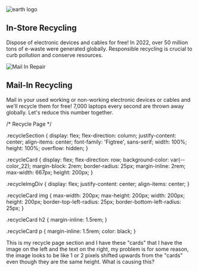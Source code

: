 <div class="recycleSection">
    <div class="recycleCard">
        <div class="recycleImgDiv">
            <picture>
                <source src="../Images/webp/Recycling.webp" type="image/webp">
                <img src="../Images/png/Recycling.png" alt="earth logo">
            </picture>
        </div>
        <div class="recycleTextDiv">
            <h2>In-Store Recycling</h2>
            <p>
                Dispose of electronic devices and cables for free! In 2022, over 
                50 million tons of e-waste were generated globally. Responsible 
                recycling is crucial to curb pollution and conserve resources.
            </p>
        </div>
    </div>
    <div class="recycleCard">
        <div class="recycleImgDiv">
            <picture>
                <source srcset="../Images/webp/mail.webp" type="image/webp">
                <img src="../Images/png/mail.png" alt="Mail In Repair">
            </picture>
        </div>
        <div class="recycleTextDiv">
            <h2>Mail-In Recycling</h2>
            <p>
                Mail in your used working or non-working electronic devices or 
                cables and we'll recycle them for free! 7,000 laptops every 
                second are thrown away globally. Let's reduce this number together.
            </p>
        </div>
    </div>
</div>

/* Recycle Page */

.recycleSection {
    display: flex;
    flex-direction: column;
    justify-content: center;
    align-items: center;
    font-family: 'Figtree', sans-serif;
    width: 100%;
    height: 100%;
    overflow: hidden;
}

.recycleCard {
    display: flex;
    flex-direction: row;
    background-color: var(--color_22);
    margin-block: 2rem;
    border-radius: 25px;
    margin-inline: 2rem;
    max-width: 667px;
    height: 200px;
}

.recycleImgDiv {
    display: flex;
    justify-content: center;
    align-items: center;
}

.recycleCard img {
    max-width: 200px;
    max-height: 200px;
    width: 200px;
    height: 200px;
    border-top-left-radius: 25px;
    border-bottom-left-radius: 25px;
}

.recycleCard h2 {
    margin-inline: 1.5rem;
}

.recycleCard p {
    margin-inline: 1.5rem;
    color: black;
}

This is my recycle page section and I have these "cards" that I have the image on the left and the text on the right, my problem is for some reason, the image looks to be like 1 or 2 pixels shifted upwards from the "cards" even though they are the same height. What is causing this?